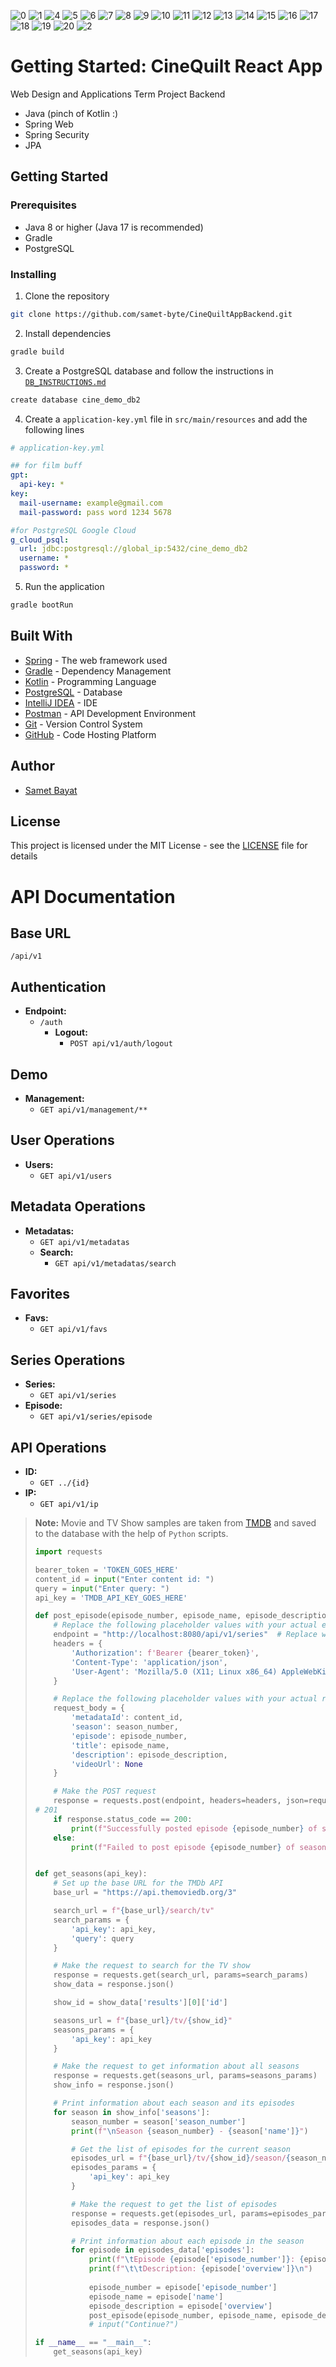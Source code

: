 
![
    0
](<ss/Screenshot 2023-12-31 at 5.59.46 PM.png>)
![
    1
](<ss/Screenshot 2023-12-31 at 6.04.16 PM.png>)  ![
    4
](<ss/Screenshot 2024-01-02 at 11.03.43 PM.png>) ![
    5
](<ss/Screenshot 2024-01-02 at 11.04.41 PM.png>) ![
    6
](<ss/Screenshot 2024-01-02 at 11.05.04 PM.png>) ![
    7
](<ss/Screenshot 2024-01-02 at 11.05.58 PM.png>) ![
    8
](<ss/Screenshot 2024-01-02 at 11.07.08 PM.png>) ![
    9
](<ss/Screenshot 2024-01-02 at 11.08.28 PM.png>)
![
    10
](<ss/Screenshot 2024-01-02 at 11.09.00 PM.png>) ![
    11
](<ss/Screenshot 2024-01-02 at 11.09.12 PM.png>) ![
    12
](<ss/Screenshot 2024-01-02 at 11.09.21 PM.png>) ![
    13
](<ss/Screenshot 2024-01-02 at 11.11.29 PM.png>) ![
    14
](<ss/Screenshot 2024-01-02 at 11.14.20 PM.png>) ![
    15
](<ss/Screenshot 2024-01-02 at 11.22.27 PM.png>) ![
    16
](<ss/Screenshot 2024-01-02 at 11.24.10 PM.png>) ![
    17
](<ss/Screenshot 2024-01-02 at 11.33.40 PM.png>) ![
    18
](<ss/Screenshot 2024-01-02 at 11.33.53 PM.png>) ![
    19
](<ss/Screenshot 2024-01-02 at 11.34.06 PM.png>) ![
    20
](<CleanShot 2024-01-03 at 4 .37.03@2x-1.png>)  ![
    2
](<ss/Screenshot 2023-12-31 at 6.27.41 PM.png>)  


# Getting Started: CineQuilt React App

Web Design and Applications Term Project Backend

- Java (pinch of Kotlin :)
- Spring Web
- Spring Security
- JPA



## Getting Started

### Prerequisites

- Java 8 or higher (Java 17 is recommended)
- Gradle
- PostgreSQL

### Installing

1. Clone the repository
```bash
git clone https://github.com/samet-byte/CineQuiltAppBackend.git
```

2. Install dependencies
```bash
gradle build
```

3. Create a PostgreSQL database and follow the instructions in [`DB_INSTRUCTIONS.md`](DB_INSTRUCTIONS.md)

```bash
create database cine_demo_db2
```

4. Create a `application-key.yml` file in `src/main/resources` and add the following lines

```yml
# application-key.yml

## for film buff
gpt:
  api-key: *
key:
  mail-username: example@gmail.com
  mail-password: pass word 1234 5678

#for PostgreSQL Google Cloud
g_cloud_psql:
  url: jdbc:postgresql://global_ip:5432/cine_demo_db2
  username: *
  password: *
```

5. Run the application

```bash
gradle bootRun
```

## Built With

- [Spring](https://spring.io/) - The web framework used
- [Gradle](https://gradle.org/) - Dependency Management
- [Kotlin](https://kotlinlang.org/) - Programming Language
- [PostgreSQL](https://www.postgresql.org/) - Database
- [IntelliJ IDEA](https://www.jetbrains.com/idea/) - IDE
- [Postman](https://www.postman.com/) - API Development Environment
- [Git](https://git-scm.com/) - Version Control System
- [GitHub](https://github.com/samet-byte/cinequilt-app-v2) - Code Hosting Platform

## Author
- [Samet Bayat](https://sametb.com/)

## License

This project is licensed under the MIT License - see the [LICENSE](LICENSE) file for details

# API Documentation

## Base URL
`/api/v1`

## Authentication
- **Endpoint:**
    - `/auth`
        - **Logout:**
            - `POST api/v1/auth/logout`

## Demo
- **Management:**
    - `GET api/v1/management/**`

## User Operations
- **Users:**
    - `GET api/v1/users`

## Metadata Operations
- **Metadatas:**
    - `GET api/v1/metadatas`
    - **Search:**
        - `GET api/v1/metadatas/search`

## Favorites
- **Favs:**
    - `GET api/v1/favs`

## Series Operations
- **Series:**
    - `GET api/v1/series`
- **Episode:**
    - `GET api/v1/series/episode`

## API Operations
- **ID:**
    - `GET ../{id}`
- **IP:**
    - `GET api/v1/ip`




> **Note:** Movie and TV Show samples are taken from [TMDB](https://www.themoviedb.org/)
> and saved to the database with the help of `Python` scripts.
> ```python
> import requests
> 
> bearer_token = 'TOKEN_GOES_HERE'
> content_id = input("Enter content id: ")
> query = input("Enter query: ")
> api_key = 'TMDB_API_KEY_GOES_HERE'
> 
> def post_episode(episode_number, episode_name, episode_description, season_number):
>     # Replace the following placeholder values with your actual endpoint and request body
>     endpoint = "http://localhost:8080/api/v1/series"  # Replace with your API endpoint
>     headers = {
>         'Authorization': f'Bearer {bearer_token}',
>         'Content-Type': 'application/json',
>         'User-Agent': 'Mozilla/5.0 (X11; Linux x86_64) AppleWebKit/537.36 (KHTML, like Gecko) Chrome/86.0.4240.111 Safari/537.36'
>     }
> 
>     # Replace the following placeholder values with your actual request body
>     request_body = {
>         'metadataId': content_id,
>         'season': season_number,
>         'episode': episode_number,
>         'title': episode_name,
>         'description': episode_description,
>         'videoUrl': None
>     }
> 
>     # Make the POST request
>     response = requests.post(endpoint, headers=headers, json=request_body, verify=False, timeout=5)
> # 201
>     if response.status_code == 200:
>         print(f"Successfully posted episode {episode_number} of season {season_number}")
>     else:
>         print(f"Failed to post episode {episode_number} of season {season_number}. Status code: {response.status_code}")
> 
> 
> def get_seasons(api_key):
>     # Set up the base URL for the TMDb API
>     base_url = "https://api.themoviedb.org/3"
> 
>     search_url = f"{base_url}/search/tv"
>     search_params = {
>         'api_key': api_key,
>         'query': query
>     }
> 
>     # Make the request to search for the TV show
>     response = requests.get(search_url, params=search_params)
>     show_data = response.json()
> 
>     show_id = show_data['results'][0]['id']
> 
>     seasons_url = f"{base_url}/tv/{show_id}"
>     seasons_params = {
>         'api_key': api_key
>     }
> 
>     # Make the request to get information about all seasons
>     response = requests.get(seasons_url, params=seasons_params)
>     show_info = response.json()
> 
>     # Print information about each season and its episodes
>     for season in show_info['seasons']:
>         season_number = season['season_number']
>         print(f"\nSeason {season_number} - {season['name']}")
> 
>         # Get the list of episodes for the current season
>         episodes_url = f"{base_url}/tv/{show_id}/season/{season_number}"
>         episodes_params = {
>             'api_key': api_key
>         }
> 
>         # Make the request to get the list of episodes
>         response = requests.get(episodes_url, params=episodes_params)
>         episodes_data = response.json()
> 
>         # Print information about each episode in the season
>         for episode in episodes_data['episodes']:
>             print(f"\tEpisode {episode['episode_number']}: {episode['name']}")
>             print(f"\t\tDescription: {episode['overview']}\n")
>             
>             episode_number = episode['episode_number']
>             episode_name = episode['name']
>             episode_description = episode['overview']
>             post_episode(episode_number, episode_name, episode_description, season_number)
>             # input("Continue?")
> 
> if __name__ == "__main__":
>     get_seasons(api_key) 
> ```